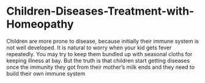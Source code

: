 # Children-Diseases-Treatment-with-Homeopathy
Children are more prone to disease, because initially their immune system is not well developed. It is natural to worry when your kid gets fever repeatedly. You may try to keep them bundled up with seasonal cloths for keeping illness at bay. But the truth is that children start getting diseases once the immunity they got from their mother’s milk ends and they need to build their own immune system
